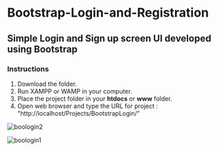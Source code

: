 # Bootstrap-Login-and-Registration

## Simple Login and Sign up screen UI developed using Bootstrap

### Instructions

1. Download the folder.
2. Run XAMPP or WAMP in your computer.
3. Place the project folder in your **htdocs** or **www** folder.
4. Open web browser and type the URL for project : "http://localhost/Projects/BootstrapLogin/"

![boologin2](https://user-images.githubusercontent.com/23145752/34406463-3410387e-ebdf-11e7-91fc-d0546486ba52.png)

![boologin1](https://user-images.githubusercontent.com/23145752/34406464-345ed7d6-ebdf-11e7-8981-48739568b1ca.png)


